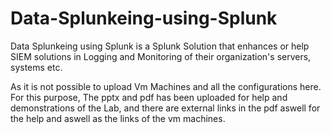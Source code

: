# Data-Splunkeing-using-Splunk
Data Splunkeing using Splunk is a Splunk Solution that enhances or help SIEM solutions in Logging and Monitoring of their organization's servers, systems etc.


As it is not possible to upload Vm Machines and all the configurations here.
For this purpose, The pptx and pdf has been uploaded for help and demonstrations of the Lab, and there are external links in the pdf aswell for the help and aswell as the links of the vm machines.
